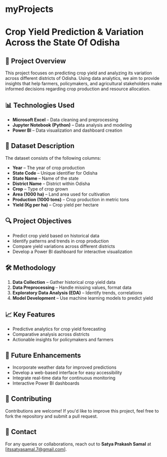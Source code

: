 # myProjects
# Crop Yield Prediction &amp; Variation Across the State Of Odisha

## 📌 Project Overview
This project focuses on predicting crop yield and analyzing its variation across different districts of Odisha. Using data analytics, we aim to provide insights that help farmers, policymakers, and agricultural stakeholders make informed decisions regarding crop production and resource allocation.

## 📊 Technologies Used
- **Microsoft Excel** – Data cleaning and preprocessing
- **Jupyter Notebook (Python)** – Data analysis and modeling
- **Power BI** – Data visualization and dashboard creation

## 📂 Dataset Description
The dataset consists of the following columns:
- **Year** – The year of crop production
- **State Code** – Unique identifier for Odisha
- **State Name** – Name of the state
- **District Name** – District within Odisha
- **Crop** – Type of crop grown
- **Area (1000 ha)** – Land area used for cultivation
- **Production (1000 tons)** – Crop production in metric tons
- **Yield (Kg per ha)** – Crop yield per hectare

## 🔍 Project Objectives
- Predict crop yield based on historical data
- Identify patterns and trends in crop production
- Compare yield variations across different districts
- Develop a Power BI dashboard for interactive visualization

## 🛠️ Methodology
1. **Data Collection** – Gather historical crop yield data
2. **Data Preprocessing** – Handle missing values, format data
3. **Exploratory Data Analysis (EDA)** – Identify trends, correlations
4. **Model Development** – Use machine learning models to predict yield


## 📈 Key Features
- Predictive analytics for crop yield forecasting
- Comparative analysis across districts
- Actionable insights for policymakers and farmers


## 📌 Future Enhancements
- Incorporate weather data for improved predictions
- Develop a web-based interface for easy accessibility
- Integrate real-time data for continuous monitoring
- Interactive Power BI dashboards
## 🤝 Contributing
Contributions are welcome! If you'd like to improve this project, feel free to fork the repository and submit a pull request.

## 📧 Contact
For any queries or collaborations, reach out to **Satya Prakash Samal** at [itssatyasamal.7@gmail.com].

